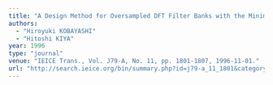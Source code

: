 ```yaml
---
title: "A Design Method for Oversampled DFT Filter Banks with the Minimum Delay"
authors:
  - "Hiroyuki KOBAYASHI"
  - "Hitoshi KIYA"
year: 1996
type: "journal"
venue: "IEICE Trans., Vol. J79-A, No. 11, pp. 1801-1807, 1996-11-01."
url: "http://search.ieice.org/bin/summary.php?id=j79-a_11_1801&category=A&year=1996&lang=E&abst=j"
---
```

